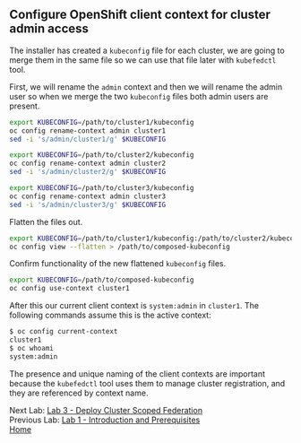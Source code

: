 <a id="markdown-configure-client-context-for-cluster-admin-access" name="configure-client-context-for-cluster-admin-access"></a>
## Configure OpenShift client context for cluster admin access

The installer has created a `kubeconfig` file for each cluster, we are going to merge them in the same file so we can use that file later with `kubefedctl` tool.

First, we will rename the `admin` context and then we will rename the admin user so when we merge the two `kubeconfig` files both admin users are present.

~~~sh
export KUBECONFIG=/path/to/cluster1/kubeconfig
oc config rename-context admin cluster1
sed -i 's/admin/cluster1/g' $KUBECONFIG

export KUBECONFIG=/path/to/cluster2/kubeconfig
oc config rename-context admin cluster2
sed -i 's/admin/cluster2/g' $KUBECONFIG

export KUBECONFIG=/path/to/cluster3/kubeconfig
oc config rename-context admin cluster3
sed -i 's/admin/cluster3/g' $KUBECONFIG
~~~

Flatten the files out.

~~~sh
export KUBECONFIG=/path/to/cluster1/kubeconfig:/path/to/cluster2/kubeconfig:/path/to/cluster3/kubeconfig
oc config view --flatten > /path/to/composed-kubeconfig
~~~

Confirm functionality of the new flattened `kubeconfig` files.

~~~sh
export KUBECONFIG=/path/to/composed-kubeconfig
oc config use-context cluster1
~~~

After this our current client context is `system:admin` in `cluster1`. The
following commands assume this is the active context:

~~~sh
$ oc config current-context
cluster1
$ oc whoami
system:admin
~~~

The presence and unique naming of the client contexts are important because the `kubefedctl` tool uses them to manage cluster registration, and they are referenced by context name.

Next Lab: [Lab 3 - Deploy Cluster Scoped Federation](./3.md)<br>
Previous Lab: [Lab 1 - Introduction and Prerequisites](./1.md)<br>
[Home](../README.md)
